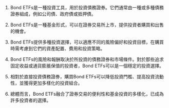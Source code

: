 

1. Bond ETFs是一種投資工具，用於投資債務證券。它們通常由一種或多種債務證券組成，例如公司債、政府債或抵押債。

2. Bond ETFs是一種基金形式，可以在證券交易所上市，提供投資者購買和出售的機會。

3. Bond ETFs提供多種投資選擇，可以適應不同的風險偏好和投資目標，在購買時需考慮到它們的資產配置、費用和投資策略。

4. Bond ETFs的風險和報酬取決於所投資的債務證券和市場條件。對於那些追求固定收益或通貨膨脹保值的投資者，Bond ETFs可以是一個穩定的投資選擇。

5. 相對於直接投資債務證券，購買Bond ETFs可以降低投資門檻、提高投資流動性，並獲得更加多樣化的投資組合。  

6. 總體而言，Bond ETFs融合了證券交易的便利性和基金投資的多樣化，已成為許多投資者的選擇。